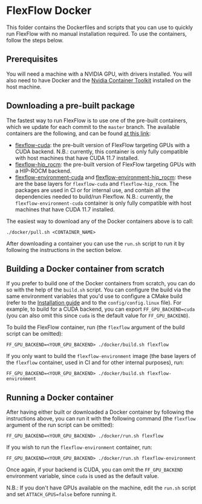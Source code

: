 # FlexFlow Docker
This folder contains the Dockerfiles and scripts that you can use to quickly run FlexFlow with no manual installation required. To use the containers, follow the steps below.

## Prerequisites
You will need a machine with a NVIDIA GPU, with drivers installed. You will also need to have Docker and the [Nvidia Container Toolkit](https://docs.nvidia.com/datacenter/cloud-native/container-toolkit/install-guide.html#getting-started) installed on the host machine.

## Downloading a pre-built package
The fastest way to run FlexFlow is to use one of the pre-built containers, which we update for each commit to the `master` branch. The available containers are the following, and can be found [at this link](https://github.com/orgs/flexflow/packages?repo_name=FlexFlow):

* [flexflow-cuda](https://github.com/orgs/flexflow/packages/container/package/flexflow-cuda): the pre-built version of FlexFlow targeting GPUs with a CUDA backend. N.B.: currently, this container is only fully compatible with host machines that have CUDA 11.7 installed.
* [flexflow-hip_rocm](https://github.com/orgs/flexflow/packages/container/package/flexflow-hip_rocm): the pre-built version of FlexFlow targeting GPUs with a HIP-ROCM backend.
* [flexflow-environment-cuda](https://github.com/orgs/flexflow/packages/container/package/flexflow-environment-cuda) and [flexflow-environment-hip_rocm](https://github.com/orgs/flexflow/packages/container/package/flexflow-environment-hip_rocm): these are the base layers for `flexflow-cuda` and `flexflow-hip_rocm`. The packages are used in CI or for internal use, and contain all the dependencies needed to build/run Flexflow. N.B.: currently, the `flexflow-environment-cuda` container is only fully compatible with host machines that have CUDA 11.7 installed.

The easiest way to download any of the Docker containers above is to call:

```
./docker/pull.sh <CONTAINER_NAME>
```

After downloading a container you can use the `run.sh` script to run it by following the instructions in the section below.

## Building a Docker container from scratch
If you prefer to build one of the Docker containers from scratch, you can do so with the help of the `build.sh` script. You can configure the build via the same environment variables that you'd use to configure a CMake build (refer to the [Installation guide](../INSTALL.md) and to the `config/config.linux` file). For example, to build for a CUDA backend, you can export `FF_GPU_BACKEND=cuda` (you can also omit this since `cuda` is the default value for `FF_GPU_BACKEND`).

To build the FlexFlow container, run (the `flexflow` argument of the build script can be omitted):

```
FF_GPU_BACKEND=<YOUR_GPU_BACKEND> ./docker/build.sh flexflow
```

If you only want to build the `flexflow-environment` image (the base layers of the `flexflow` container, used in CI and for other internal purposes), run:

```
FF_GPU_BACKEND=<YOUR_GPU_BACKEND> ./docker/build.sh flexflow-environment
``` 

## Running a Docker container
After having either built or downloaded a Docker container by following the instructions above, you can run it with the following command (the `flexflow` argument of the run script can be omitted):

```
FF_GPU_BACKEND=<YOUR_GPU_BACKEND> ./docker/run.sh flexflow 
```

If you wish to run the `flexflow-environment` container, run:

```
FF_GPU_BACKEND=<YOUR_GPU_BACKEND> ./docker/run.sh flexflow-environment
```

Once again, if your backend is CUDA, you can omit the `FF_GPU_BACKEND` environment variable, since `cuda` is used as the default value.

N.B.: If you don't have GPUs available on the machine, edit the `run.sh` script and set `ATTACH_GPUS=false` before running it.

